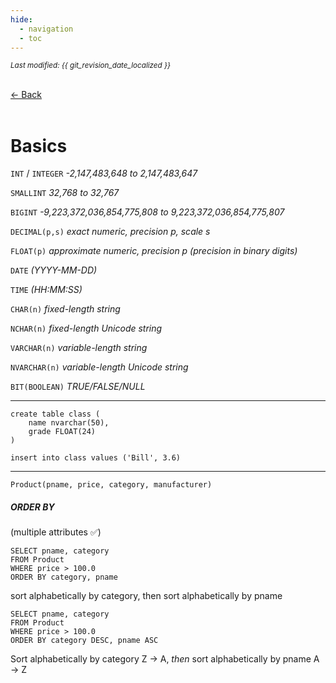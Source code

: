 ```yaml
---
hide:
  - navigation
  - toc
---
```


<small><i>Last modified: {{ git_revision_date_localized }}</i></small>

<div class="back-button">
    <br>
    <a href="javascript:history.back()">← Back</a>
    <br>
    <br>
</div>

# Basics

`INT` / `INTEGER` *-2,147,483,648 to 2,147,483,647*

`SMALLINT` *32,768 to 32,767*

`BIGINT` *-9,223,372,036,854,775,808 to 9,223,372,036,854,775,807*  

`DECIMAL(p,s)` *exact numeric, precision p, scale s*

`FLOAT(p)` *approximate numeric, precision p (precision in binary digits)*

`DATE` *(YYYY-MM-DD)*

`TIME` *(HH:MM:SS)*

`CHAR(n)` *fixed-length string*

`NCHAR(n)` *fixed-length Unicode string*

`VARCHAR(n)` *variable-length string*

`NVARCHAR(n)` *variable-length Unicode string*

`BIT(BOOLEAN)` *TRUE/FALSE/NULL*

---

```
create table class (
	name nvarchar(50),
	grade FLOAT(24)
)
```

`insert into class values ('Bill', 3.6)`

---

`Product(pname, price, category, manufacturer)`

##### ORDER BY
(multiple attributes ✅)

```
SELECT pname, category  
FROM Product  
WHERE price > 100.0  
ORDER BY category, pname
```
sort alphabetically by category, then sort alphabetically by pname

```
SELECT pname, category  
FROM Product  
WHERE price > 100.0  
ORDER BY category DESC, pname ASC
```

Sort alphabetically by category Z -> A,
*then* sort alphabetically by pname A -> Z